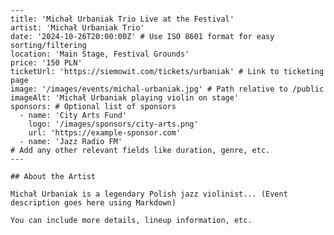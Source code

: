     ---
    title: 'Michał Urbaniak Trio Live at the Festival'
    artist: 'Michał Urbaniak Trio'
    date: '2024-10-26T20:00:00Z' # Use ISO 8601 format for easy sorting/filtering
    location: 'Main Stage, Festival Grounds'
    price: '150 PLN'
    ticketUrl: 'https://siemowit.com/tickets/urbaniak' # Link to ticketing page
    image: '/images/events/michal-urbaniak.jpg' # Path relative to /public
    imageAlt: 'Michał Urbaniak playing violin on stage'
    sponsors: # Optional list of sponsors
      - name: 'City Arts Fund'
        logo: '/images/sponsors/city-arts.png'
        url: 'https://example-sponsor.com'
      - name: 'Jazz Radio FM'
    # Add any other relevant fields like duration, genre, etc.
    ---

    ## About the Artist

    Michał Urbaniak is a legendary Polish jazz violinist... (Event description goes here using Markdown)

    You can include more details, lineup information, etc.
